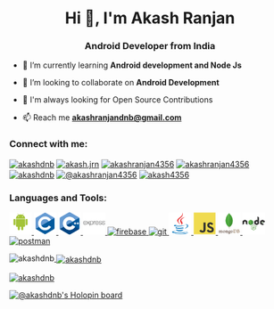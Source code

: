 <h1 align="center">Hi 👋, I'm Akash Ranjan</h1>
<h3 align="center">Android Developer from India</h3>

- 🌱 I’m currently learning **Android development and Node Js**

- 👯 I’m looking to collaborate on **Android Development**
  
- 🤝 I'm always looking for Open Source Contributions

- 📫 Reach me **akashranjandnb@gmail.com**

<h3 align="left">Connect with me:</h3>
<p align="left">
<a href="https://linkedin.com/in/akashdnb" target="blank"><img align="center" src="https://raw.githubusercontent.com/rahuldkjain/github-profile-readme-generator/master/src/images/icons/Social/linked-in-alt.svg" alt="akashdnb" height="30" width="40" /></a>
<a href="https://instagram.com/akash.rjn" target="blank"><img align="center" src="https://raw.githubusercontent.com/rahuldkjain/github-profile-readme-generator/master/src/images/icons/Social/instagram.svg" alt="akash.jrn" height="30" width="40" /></a>
<a href="https://www.hackerrank.com/akashranjan4356" target="blank"><img align="center" src="https://raw.githubusercontent.com/rahuldkjain/github-profile-readme-generator/master/src/images/icons/Social/hackerrank.svg" alt="akashranjan4356" height="30" width="40" /></a>
<a href="https://codeforces.com/profile/akashranjan4356" target="blank"><img align="center" src="https://raw.githubusercontent.com/rahuldkjain/github-profile-readme-generator/master/src/images/icons/Social/codeforces.svg" alt="akashranjan4356" height="30" width="40" /></a>
<a href="https://www.leetcode.com/akashdnb" target="blank"><img align="center" src="https://raw.githubusercontent.com/rahuldkjain/github-profile-readme-generator/master/src/images/icons/Social/leet-code.svg" alt="akashdnb" height="30" width="40" /></a>
<a href="https://www.hackerearth.com/@akashranjan4356" target="blank"><img align="center" src="https://raw.githubusercontent.com/rahuldkjain/github-profile-readme-generator/master/src/images/icons/Social/hackerearth.svg" alt="@akashranjan4356" height="30" width="40" /></a>
<a href="https://www.codechef.com/users/akash4356" target="blank"><img align="center" src="https://cdn.jsdelivr.net/npm/simple-icons@3.1.0/icons/codechef.svg" alt="akash4356" height="30" width="40" /></a>
</p>

<h3 align="left">Languages and Tools:</h3>
<p align="left"> <a href="https://developer.android.com" target="_blank" rel="noreferrer"> <img src="https://raw.githubusercontent.com/devicons/devicon/master/icons/android/android-original-wordmark.svg" alt="android" width="40" height="40"/> </a> <a href="https://www.cprogramming.com/" target="_blank" rel="noreferrer"> <img src="https://raw.githubusercontent.com/devicons/devicon/master/icons/c/c-original.svg" alt="c" width="40" height="40"/> </a> <a href="https://www.w3schools.com/cpp/" target="_blank" rel="noreferrer"> <img src="https://raw.githubusercontent.com/devicons/devicon/master/icons/cplusplus/cplusplus-original.svg" alt="cplusplus" width="40" height="40"/> </a> <a href="https://expressjs.com" target="_blank" rel="noreferrer"> <img src="https://raw.githubusercontent.com/devicons/devicon/master/icons/express/express-original-wordmark.svg" alt="express" width="40" height="40"/> </a> <a href="https://firebase.google.com/" target="_blank" rel="noreferrer"> <img src="https://www.vectorlogo.zone/logos/firebase/firebase-icon.svg" alt="firebase" width="40" height="40"/> </a> <a href="https://git-scm.com/" target="_blank" rel="noreferrer"> <img src="https://www.vectorlogo.zone/logos/git-scm/git-scm-icon.svg" alt="git" width="40" height="40"/> </a> <a href="https://www.java.com" target="_blank" rel="noreferrer"> <img src="https://raw.githubusercontent.com/devicons/devicon/master/icons/java/java-original.svg" alt="java" width="40" height="40"/> </a> <a href="https://developer.mozilla.org/en-US/docs/Web/JavaScript" target="_blank" rel="noreferrer"> <img src="https://raw.githubusercontent.com/devicons/devicon/master/icons/javascript/javascript-original.svg" alt="javascript" width="40" height="40"/> </a> <a href="https://www.mongodb.com/" target="_blank" rel="noreferrer"> <img src="https://raw.githubusercontent.com/devicons/devicon/master/icons/mongodb/mongodb-original-wordmark.svg" alt="mongodb" width="40" height="40"/> </a> <a href="https://nodejs.org" target="_blank" rel="noreferrer"> <img src="https://raw.githubusercontent.com/devicons/devicon/master/icons/nodejs/nodejs-original-wordmark.svg" alt="nodejs" width="40" height="40"/> </a> <a href="https://postman.com" target="_blank" rel="noreferrer"> <img src="https://www.vectorlogo.zone/logos/getpostman/getpostman-icon.svg" alt="postman" width="40" height="40"/> </p>

<p><img align="left" src="https://github-readme-stats.vercel.app/api/top-langs?username=akashdnb&show_icons=true&locale=en&layout=compact" alt="akashdnb" /></p>

<p>&nbsp;<img align="center" src="https://github-readme-stats.vercel.app/api?username=akashdnb&show_icons=true&locale=en" alt="akashdnb" /></p>

<p><img align="center" src="https://github-readme-streak-stats.herokuapp.com/?user=akashdnb&" alt="akashdnb" /></p>


[![@akashdnb's Holopin board](https://holopin.me/akashdnb)](https://holopin.io/@akashdnb)
